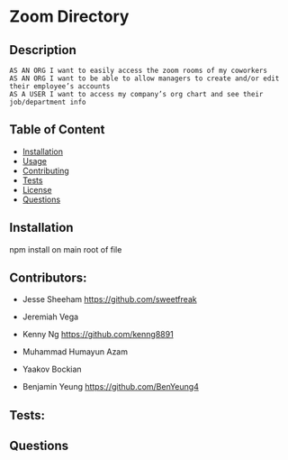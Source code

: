 # Zoom Directory

## Description

```
AS AN ORG I want to easily access the zoom rooms of my coworkers
AS AN ORG I want to be able to allow managers to create and/or edit their employee’s accounts
AS A USER I want to access my company’s org chart and see their job/department info
```

## Table of Content

- [Installation](#Installation)
- [Usage](#Usage)
- [Contributing](#Contributing)
- [Tests](#Tests)
- [License](#License)
- [Questions](#Questions)

## Installation

npm install on main root of file

## Contributors:

- Jesse Sheeham
  https://github.com/sweetfreak

- Jeremiah Vega

- Kenny Ng
  https://github.com/kenng8891

- Muhammad Humayun Azam

- Yaakov Bockian

- Benjamin Yeung
  https://github.com/BenYeung4

## Tests:

## Questions
